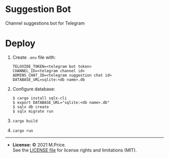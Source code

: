 # Suggestion Bot

Channel suggestions bot for Telegram

# Deploy

1. Create `.env` file with:
   ```dotenv
   TELOXIDE_TOKEN=<telegram bot token>
   CHANNEL_ID=<telegram channel id>
   ADMINS_CHAT_ID=<telegram suggestion chat id>
   DATABASE_URL=sqlite:<db name>.db
   ```

2. Configure database:
   ```shell
   $ cargo install sqlx-cli
   $ export DATABASE_URL="sqlite:<db name>.db"
   $ sqlx db create
   $ sqlx migrate run
   ```

3. `cargo build`
4. `cargo run`

---
- **License:** © 2021 M.Price.<br>See the [LICENSE file](LICENSE) for license rights and limitations (MIT).
